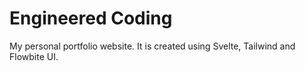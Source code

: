# Engineered Coding
My personal portfolio website. It is created using Svelte, Tailwind and Flowbite UI.

